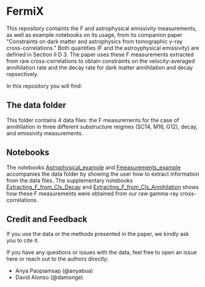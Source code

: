 # FermiX

This repository containts the F and astrophysical emissivity measurements, as well as example notebooks on its usage, from its companion paper "Constraints on dark matter and astrophysics from tomographic $\gamma$-ray cross-correlations." Both quantities (F and the astroyphysical emissivity) are defined in Section II D 3. The paper uses these F measurements extracted from raw cross-correlations to obtain constraints on the velocity-averaged annihilation rate and the decay rate for dark matter annihilation and decay repsectively. 

In this repository you will find: 

## The data folder
This folder contains 4 data files: the F measurements for the case of annihliation in three different substructure reigmes (SC14, M16, G12), decay, and emissivity measurements.

## Notebooks
The notebooks [Astrophysical_example](../blob/main/Astrophysical_example.ipynb) and [Fmeasurements_example](../blob/main/Fmeasurements_example.ipynb) accompanies the data folder by showing the user how to extract information from the data files. The supplementary notebooks [Extracting_F_from_Cls_Decay](../blob/main/Extracting_F_from_Cls_Decay.ipynb) and [Extracting_F_from_Cls_Annihilation](../blob/main/Extracting_F_from_Cls_Annihilation.ipynb) shows how these F measurements were obtained from our raw gamma-ray cross-correlations.

## Credit and Feedback 
If you use the data or the methods presented in the paper, we kindly ask you to cite it. 


If you have any questions or issues with the data, feel free to open an issue here or reach out to the authors directly: 
  * Anya Paopiamsap (@anyabua)
  * David Alonso (@damonge)
